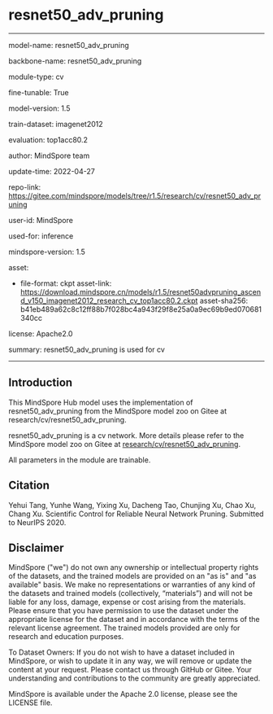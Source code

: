 # resnet50_adv_pruning

---

model-name: resnet50_adv_pruning

backbone-name: resnet50_adv_pruning

module-type: cv

fine-tunable: True

model-version: 1.5

train-dataset: imagenet2012

evaluation: top1acc80.2

author: MindSpore team

update-time: 2022-04-27

repo-link: <https://gitee.com/mindspore/models/tree/r1.5/research/cv/resnet50_adv_pruning>

user-id: MindSpore

used-for: inference

mindspore-version: 1.5

asset:

-
    file-format: ckpt
    asset-link: <https://download.mindspore.cn/models/r1.5/resnet50advpruning_ascend_v150_imagenet2012_research_cv_top1acc80.2.ckpt>
    asset-sha256: b41eb489a62c8c12ff88b7f028bc4a943f29f8e25a0a9ec69b9ed070681340cc

license: Apache2.0

summary: resnet50_adv_pruning is used for cv

---

## Introduction

This MindSpore Hub model uses the implementation of resnet50_adv_pruning from the MindSpore model zoo on Gitee at research/cv/resnet50_adv_pruning.

resnet50_adv_pruning is a cv network. More details please refer to the MindSpore model zoo on Gitee at [research/cv/resnet50_adv_pruning](https://gitee.com/mindspore/models/blob/r1.5/research/cv/resnet50_adv_pruning/Readme.md).

All parameters in the module are trainable.

## Citation

Yehui Tang, Yunhe Wang, Yixing Xu, Dacheng Tao, Chunjing Xu, Chao Xu, Chang Xu. Scientific Control for Reliable Neural Network Pruning. Submitted to NeurIPS 2020.

## Disclaimer

MindSpore ("we") do not own any ownership or intellectual property rights of the datasets, and the trained models are provided on an "as is" and "as available" basis. We make no representations or warranties of any kind of the datasets and trained models (collectively, “materials”) and will not be liable for any loss, damage, expense or cost arising from the materials. Please ensure that you have permission to use the dataset under the appropriate license for the dataset and in accordance with the terms of the relevant license agreement. The trained models provided are only for research and education purposes.

To Dataset Owners: If you do not wish to have a dataset included in MindSpore, or wish to update it in any way, we will remove or update the content at your request. Please contact us through GitHub or Gitee. Your understanding and contributions to the community are greatly appreciated.

MindSpore is available under the Apache 2.0 license, please see the LICENSE file.
